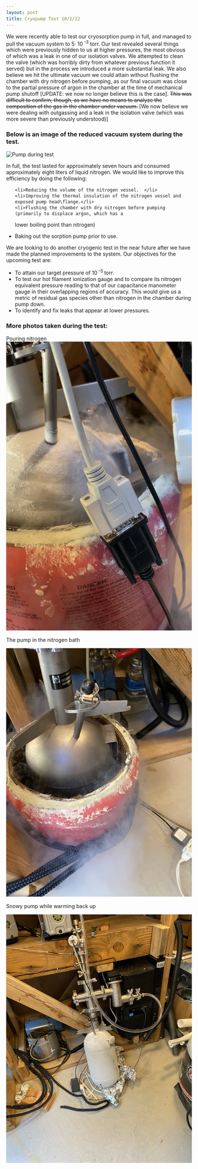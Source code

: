 ```yaml
---
layout: post
title: Cryopump Test 10/2/22
---
```

We were recently able to test our cryosorption pump in full, 
and managed to pull the vacuum system to 5&middot; 10<sup> -3</sup> torr. 
Our test revealed several things which were previously hidden to us at higher pressures, 
the most obvious of which was a leak in one of our isolation valves. We attempted to clean the valve 
(which was horribly dirty from whatever previous function it served) but in the process we introduced a
 more substantial leak. We also believe we hit the ultimate vacuum we could attain without flushing the
 chamber with dry nitrogen before pumping, as our final vacuum was close to the partial pressure of 
argon in the chamber at the time of mechanical pump shutoff [UPDATE: we now no longer believe this is the case]. ~~This was difficult to confirm, though,
 as we have no means to analyze the composition of the gas in the chamber under vacuum.~~ [We now believe we were dealing with outgassing and a leak in the isolation valve 
(which was more severe than previously understood)]

### Below is an image of the reduced vacuum system during the test. 

![Pump during test](/assets/vacSysTest.JPG)


In full, the test lasted for approximately seven hours and consumed approximately eight 
liters of liquid nitrogen. We would like to improve this efficiency by doing the following: 


<ul>

	<li>Reducing the volume of the nitrogen vessel.  </li>
	<li>Improving the thermal insulation of the nitrogen vessel and exposed pump head\flange.</li>
	<li>Flushing the chamber with dry nitrogen before pumping (primarily to displace argon, which has a 
lower boiling point than nitrogen)</li>
	<li>Baking out the sorption pump prior to use. </li>
</ul>


We are looking to do another cryogenic test in the near future after we have made the planned improvements to the system. 
Our objectives for the upcoming test are:

<ul>
	<li>To attain our target pressure of 10<sup> -5 </sup> torr.</li>
	<li>To test our hot filament ionization gauge and to compare its nitrogen equivalent pressure reading to that of our 
capacitance manometer gauge in their overlapping regions of accuracy. This would give us a metric of residual gas species 
other than nitrogen in the chamber during pump down. </li>
	<li>To identify and fix leaks that appear at lower pressures. </li>
</ul>

### More photos taken during the test:


Pouring nitrogen
![Nitrogen pour](/assets/Pour.jpg)

The pump in the nitrogen bath

![in bath](/assets/pumpBath.JPG)

Snowy pump while warming back up

![Warming Pump](/assets/vacSysWarm.JPG)

 